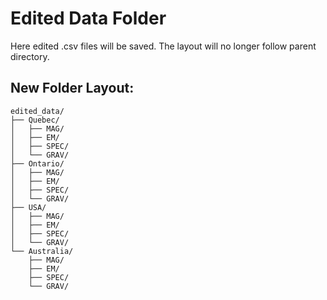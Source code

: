 # Edited Data Folder
Here edited .csv files will be saved. The layout will no longer follow parent directory.

## New Folder Layout:

````
edited_data/
├── Quebec/
│   ├── MAG/
│   ├── EM/
│   ├── SPEC/
│   └── GRAV/
├── Ontario/
│   ├── MAG/
│   ├── EM/
│   ├── SPEC/
│   └── GRAV/
├── USA/
│   ├── MAG/
│   ├── EM/
│   ├── SPEC/
│   └── GRAV/
└── Australia/
    ├── MAG/
    ├── EM/
    ├── SPEC/
    └── GRAV/
````


